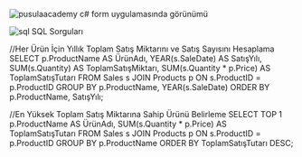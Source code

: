 ![pusulaacademy](https://github.com/user-attachments/assets/6b038fce-93c5-4f4e-b08f-f43c4b66a19d)
c# form uygulamasında görünümü

![sql](https://github.com/user-attachments/assets/ac737702-75e1-49d4-bc0b-a18833f9d6ff)
SQL Sorguları

//Her Ürün İçin Yıllık Toplam Satış Miktarını ve Satış Sayısını Hesaplama
SELECT
    p.ProductName AS ÜrünAdı,
    YEAR(s.SaleDate) AS SatışYılı,
    SUM(s.Quantity) AS ToplamSatışMiktarı,
    SUM(s.Quantity * p.Price) AS ToplamSatışTutarı
FROM
    Sales s
    JOIN Products p ON s.ProductID = p.ProductID
GROUP BY
    p.ProductName,
    YEAR(s.SaleDate)
ORDER BY
    p.ProductName,
    SatışYılı;




//En Yüksek Toplam Satış Miktarına Sahip Ürünü Belirleme
SELECT TOP 1
    p.ProductName AS ÜrünAdı,
    SUM(s.Quantity * p.Price) AS ToplamSatışTutarı
FROM
    Sales s
    JOIN Products p ON s.ProductID = p.ProductID
GROUP BY
    p.ProductName
ORDER BY
    ToplamSatışTutarı DESC;

